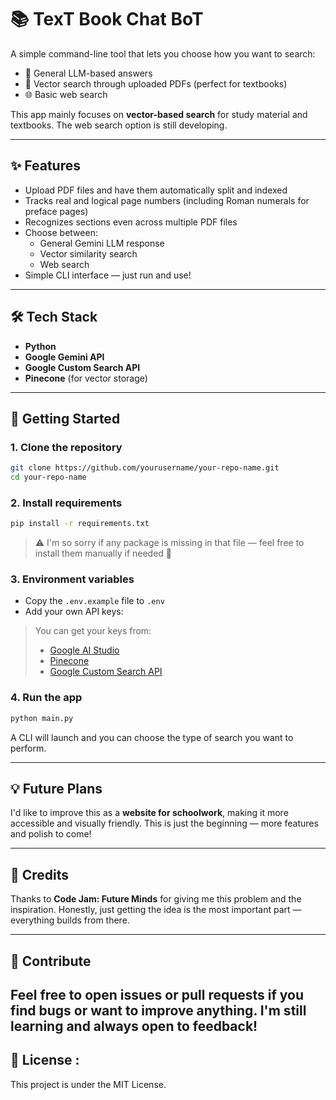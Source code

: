 # 📚 TexT Book Chat BoT

A simple command-line tool that lets you choose how you want to search:

- 🤖 General LLM-based answers  
- 📘 Vector search through uploaded PDFs (perfect for textbooks)  
- 🌐 Basic web search  

This app mainly focuses on **vector-based search** for study material and textbooks.
The web search option is still developing. 

---

## ✨ Features

- Upload PDF files and have them automatically split and indexed
- Tracks real and logical page numbers (including Roman numerals for preface pages)
- Recognizes sections even across multiple PDF files
- Choose between:
  - General Gemini LLM response
  - Vector similarity search
  - Web search
- Simple CLI interface — just run and use!

---

## 🛠 Tech Stack

- **Python**
- **Google Gemini API**
- **Google Custom Search API**
- **Pinecone** (for vector storage)

---

## 🚀 Getting Started

### 1. Clone the repository

```bash
git clone https://github.com/yourusername/your-repo-name.git
cd your-repo-name
```

### 2. Install requirements

```bash
pip install -r requirements.txt
```

> ⚠️ I'm so sorry if any package is missing in that file — feel free to install them manually if needed 🙏

### 3. Environment variables

- Copy the `.env.example` file to `.env`
- Add your own API keys:

> You can get your keys from:
> - [Google AI Studio](https://aistudio.google.com/u/2/apikey)
> - [Pinecone](app.pinecone.io/organizations)
> - [Google Custom Search API](https://console.cloud.google.com/apis)

### 4. Run the app

```bash
python main.py
```

A CLI will launch and you can choose the type of search you want to perform.

---

## 💡 Future Plans

I'd like to improve this as a **website for schoolwork**, making it more accessible and visually friendly. This is just the beginning — more features and polish to come!

---

## 🙏 Credits

Thanks to **Code Jam: Future Minds** for giving me this problem and the inspiration. Honestly, just getting the idea is the most important part — everything builds from there.

---

## 🤝 Contribute

Feel free to open issues or pull requests if you find bugs or want to improve anything. I'm still learning and always open to feedback!
---

## 📜 License :

This project is under the MIT License.

```
